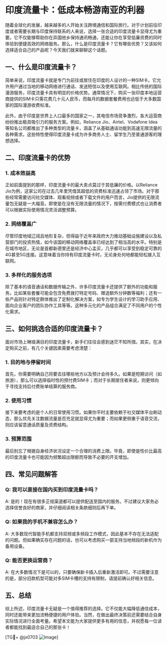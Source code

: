 # 印度流量卡：低成本畅游南亚的利器

随着全球化的发展，越来越多的人开始关注跨境通信和国际旅行。对于计划前往印度或者需要长期与印度保持联系的人来说，选择一张合适的印度流量卡显得尤为重要。它不仅能够帮助你在异国他乡保持通讯畅通，还能让你在享受低廉资费的同时体验到便捷高效的网络服务。那么，什么是印度流量卡？它有哪些优势？又该如何选择适合自己的产品呢？今天我们就来聊聊这个话题。

## 一、什么是印度流量卡？

简单来说，印度流量卡就是专门为前往或居住在印度的人设计的一种SIM卡。它允许用户通过当地的移动网络进行通话、发送短信以及使用互联网。相比传统的国际漫游服务，印度流量卡具有明显的价格优势。通常情况下，购买一张印度本地运营商提供的SIM卡只需花费几十元人民币，而每月的数据套餐费用也远低于大多数国家的国际漫游收费标准。

此外，由于印度是世界上人口最多的国家之一，其电信市场竞争激烈，各大运营商纷纷推出极具吸引力的服务方案。例如，Reliance Jio、Airtel、Vodafone Idea等知名公司都推出了多种类型的流量卡，涵盖了从基础通话功能到高速无限流量的各种需求。这些特性使得印度流量卡成为许多商务人士、留学生乃至普通游客的理想选择。

## 二、印度流量卡的优势

### 1. 成本效益高
正如前面提到的那样，印度流量卡的最大卖点莫过于其低廉的价格。以Reliance Jio为例，这家公司在过去几年里凭借其超低的资费标准迅速占领了市场。对于那些经常需要访问社交媒体、观看视频或者下载文件的用户而言，Jio提供的无限流量包无疑是一大福音。即使是在没有无限流量的情况下，按需付费模式也让消费者可以根据实际使用情况灵活调整预算。

### 2. 网络覆盖广
尽管印度地域辽阔且地形复杂，但得益于近年来政府大力推动基础设施建设以及私营部门的投资热情，如今该国的移动网络覆盖率已经达到了相当高的水平。特别是在城市地区，无论是首都新德里还是经济中心孟买，几乎都可以享受到稳定可靠的4G甚至5G连接。这意味着当你持有印度流量卡时，无论身处何地都能轻松接入互联网。

### 3. 多样化的服务选项
除了基本的语音通话和数据传输之外，许多印度流量卡还提供了额外的功能和服务。比如某些套餐可能会包含免费拨打特定号码、赠送额外分钟数等福利；还有一些产品则针对特定群体推出了定制化解决方案，如专为学生设计的学习助手应用、面向企业客户的团队协作工具等等。这种多元化的产品组合满足了不同用户的个性化需求。

## 三、如何挑选合适的印度流量卡？

面对市场上琳琅满目的印度流量卡，新手们往往会感到迷茫不知所措。其实，在决定购买之前，有几个关键因素需要考虑清楚：

### 1. 目的地与停留时间
首先，你需要明确自己将要去往哪些地方以及预计会待多久。如果是短期访问（如旅游），那么可以选择临时性的预付费SIM卡；而对于长期居住者来说，则更倾向于寻找支持后付费账单结算的服务商。

### 2. 使用习惯
接下来要考虑的是个人的日常使用习惯。如果你平时主要依赖于社交媒体平台刷动态，那么优先关注数据流量是否充足就显得尤为重要；而如果更侧重于语音交流，则应该留意通话质量及资费结构。

### 3. 预算范围
最后别忘了根据自身经济状况设定一个合理的消费上限。毕竟，即使是性价比最高的印度流量卡也可能因为频繁超出限额而导致不必要的开支增加。

## 四、常见问题解答

### Q: 我可以直接在国内买到印度流量卡吗？
A: 是的！现在有很多正规渠道都可以提供配送至国内的服务。不过建议大家务必选择信誉良好的商家，并仔细阅读相关条款细则后再下单。

### Q: 如果我的手机不兼容怎么办？
A: 大多数现代智能手机都支持双频或多频段工作模式，因此基本不存在无法适配的问题。但如果确实存在问题的话，也可以考虑购买一部支持当地频段的新机作为备用设备。

### Q: 能否更换运营商？
A: 在大多数情况下是可以的，只要确保新卡插入后重新激活即可。不过需要注意的是，部分旧款机型可能对多SIM卡槽的支持有限制，请提前确认好相关信息。

## 五、总结

综上所述，印度流量卡无疑是一个值得推荐的选择。它不仅能大幅降低通信成本，同时还能带来更加流畅便捷的用户体验。当然，在做出最终决策前还需要结合自身实际情况进行全面考量。希望本文能为大家提供更多有用的信息，并祝愿每一位读者都能找到最适合自己的那张卡！

[TG💪+ @jx0703 ![Image](https://github.com/user-attachments/assets/dbca1d08-cadb-493c-b0ec-ad6f7a83f270)]